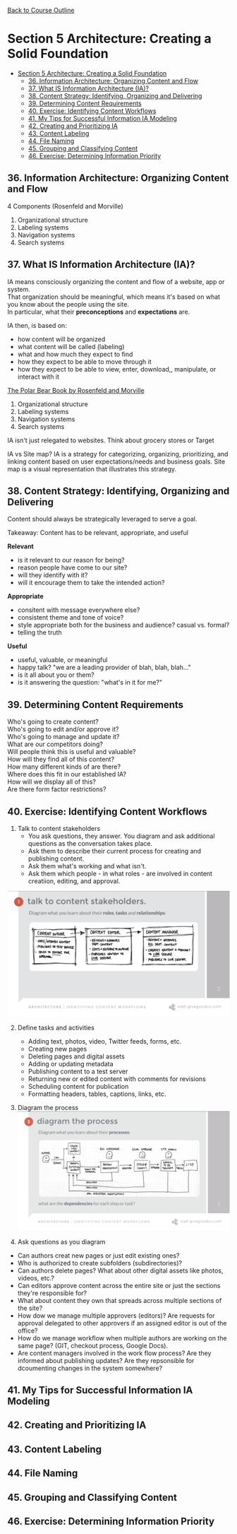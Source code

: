 [Back to Course Outline](../course-outline.md)

# Section 5 Architecture: Creating a Solid Foundation

- [Section 5 Architecture: Creating a Solid Foundation](#section-5-architecture-creating-a-solid-foundation)
  - [36. Information Architecture: Organizing Content and Flow](#36-information-architecture-organizing-content-and-flow)
  - [37. What IS Information Architecture (IA)?](#37-what-is-information-architecture-ia)
  - [38. Content Strategy: Identifying, Organizing and Delivering](#38-content-strategy-identifying-organizing-and-delivering)
  - [39. Determining Content Requirements](#39-determining-content-requirements)
  - [40. Exercise: Identifying Content Workflows](#40-exercise-identifying-content-workflows)
  - [41. My Tips for Successful Information IA Modeling](#41-my-tips-for-successful-information-ia-modeling)
  - [42. Creating and Prioritizing IA](#42-creating-and-prioritizing-ia)
  - [43. Content Labeling](#43-content-labeling)
  - [44. File Naming](#44-file-naming)
  - [45. Grouping and Classifying Content](#45-grouping-and-classifying-content)
  - [46. Exercise: Determining Information Priority](#46-exercise-determining-information-priority)

## 36. Information Architecture: Organizing Content and Flow
4 Components (Rosenfeld and Morville)
1) Organizational structure
2) Labeling systems
3) Navigation systems
4) Search systems  

## 37. What IS Information Architecture (IA)?
IA means consciously organizing the content and flow of a website, app or system.  
That organization should be meaningful, which means it's based on what you know about the people using the site.  
In particular, what their **preconceptions** and **expectations** are.  

IA then, is based on: 
- how content will be organized
- what content will be called (labeling)
- what and how much they expect to find
- how they expect to be able to move through it
- how they expect to be able to view, enter, download,, manipulate, or interact with it

[The Polar Bear Book by Rosenfeld and Morville](https://www.amazon.com/dp/1491911689/ref=cm_sw_em_r_mt_dp_U_4VWpCb4R4SJBD)
1) Organizational structure
2) Labeling systems
3) Navigation systems
4) Search systems

IA isn't just relegated to websites. Think about grocery stores or Target

IA vs Site map?
IA is a strategy for categorizing, organizing, prioritizing, and linking content based on user expectations/needs and business goals.
Site map is a visual representation that illustrates this strategy.


## 38. Content Strategy: Identifying, Organizing and Delivering
Content should always be strategically leveraged to serve a goal.

Takeaway:
Content has to be relevant, appropriate, and useful

**Relevant**
- is it relevant to our reason for being?
- reason people have come to our site?
- will they identify with it?
- will it encourage them to take the intended action?

**Appropriate**
- consitent with message everywhere else?
- consistent theme and tone of voice?
- style appropriate both for the business and audience? casual vs. formal?
- telling the truth

**Useful**
- useful, valuable, or meaningful
- happy talk? "we are a leading provider of blah, blah, blah..."
- is it all about you or them?
- is it answering the question: "what's in it for me?"

## 39. Determining Content Requirements
Who's going to create content?  
Who's going to edit and/or approve it?  
Who's going to manage and update it?  
What are our competitors doing?  
Will people think this is useful and valuable?  
How will they find all of this content?  
How many different kinds of are there?  
Where does this fit in our established IA?  
How will we display all of this?  
Are there form factor restrictions?  

## 40. Exercise: Identifying Content Workflows
1) Talk to content stakeholders
   - You ask questions, they answer. You diagram and ask additional questions as the conversation takes place.  
   - Ask them to describe their current process for creating and publishing content.  
   - Ask them what's working and what isn't.  
   - Ask them which people - in what roles - are involved in content creatiion, editing, and approval.  

![](../img/identifying-content-workflows_01.png)  

2) Define tasks and activities
   - Adding text, photos, video, Twitter feeds, forms, etc.
   - Creating new pages
   - Deleting pages and digital assets
   - Adding or updating metadata
   - Publishing content to a test server
   - Returning new or edited content with comments for revisions
   - Scheduling content for publication
   - Formatting headers, tables, captions, links, etc.

3) Diagram the process  
![](../img/identifying-content-workflows_02.png)  

4) Ask questions as you diagram  
  - Can authors creat new pages or just edit existing ones?
  - Who is authorized to create subfolders (subdirectories)?
  - Can authors delete pages? What about other digital assets like photos, videos, etc.?
  - Can editors approve content across the entire site or just the sections they're responsible for?
  - What about content they own that spreads across multiple sections of the site?  
  - How dow we manage multiple approvers (editors)? Are requests for approval delegated to other approvers if an assigned editor is out of the office?
  - How do we manage workflow when multiple authors are working on the same page? (GIT, checkout process, Google Docs).
  - Are content managers involved in the work flow process? Are they informed about publishing updates? Are they repsonsible for dcoumenting changes in the system somewhere?

## 41. My Tips for Successful Information IA Modeling

## 42. Creating and Prioritizing IA

## 43. Content Labeling

## 44. File Naming

## 45. Grouping and Classifying Content

## 46. Exercise: Determining Information Priority
